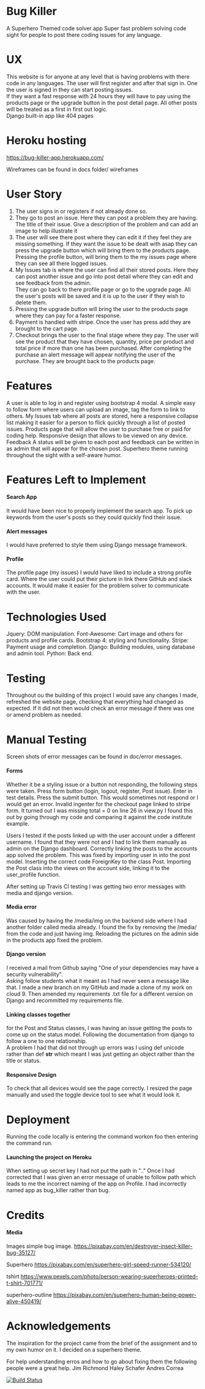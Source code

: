 # Bug Killer

A Superhero Themed code solver app
Super fast problem solving code sight for people to post there coding issues for any language. 

# UX

This website is for anyone at any level that is having problems with there code in any languages. 
The user will first register and after that sign in. One the user is signed in they can start posting issues.  
If they want a fast response with 24 hours they will have to pay using the products page or the upgrade button in the post detail page. 
All other posts will be treated as a first in first out logic.  
Django built-in  app like 404 pages 

# Heroku hosting
https://bug-killer-app.herokuapp.com/

Wireframes can be found in docs folder/ wireframes

# User Story
1. The user signs in or registers if not already done so.
2. They go to post an issue. Here they can post a problem they are having. 
   The title of their issue. Give a description of the problem and can add an image to help illustrate it  
3. The user will see there post where they can edit it if they feel they are missing something. 
   If they want the issue to be dealt with asap they can press the upgrade button which will bring them to the products page. 
   Pressing the profile button, will bring them to the my issues page where they can see all there logged issues. 
4. My Issues tab is where the user can find all their stored posts. 
   Here they can post another issue and go into post detail where they can edit and see feedback from the admin.  
   They can go back to there profile page or go to the upgrade page. 
   All the user's posts will be saved and it is up to the user if they wish to delete them.
5. Pressing the upgrade button will bring the user to the products page where they can pay for a faster response. 
6. Payment is handled with stripe.  Once the user has press add they are brought to the cart page. 
7. Checkout brings the user to the final stage where they pay. 
   The user will see the product that they have chosen, quantity, price per product and total price if more than one has been purchased. 
   After completing the purchase an alert message will appear notifying the user of the purchase. 
   They are brought back to the products page.


# Features
A user is able to log in and register using bootstrap 4 modal. 
A simple easy to follow form where users can upload an image, tag the form to link to others. 
My Issues tab where all posts are stored, here a responsive collapse list making it easier for a person to flick quickly through a list of posted issues.
Products page that will allow the user to purchase free or paid for coding help. 
Responsive design that allows to be viewed on any device. 
Feedback 
A status will be given to each post and feedback can be written in as admin that will appear for the chosen post.
Superhero theme running throughout the sight with a self-aware humor. 

# Features Left to Implement

#### Search App
It would have been nice to properly implement the search app. To pick up keywords from the user's posts so they could quickly find their issue.

#### Alert messages
I would have preferred to style them using Django message framework.

#### Profile 
The profile page (my issues) I would have liked to include a strong profile card.
Where the user could put their picture in link there GitHub and slack accounts. It would make it easier for the problem solver to communicate with the user. 

# Technologies Used
Jquery: DOM manipulation.
Font-Awesome: Cart image and others for products and profile cards.
Bootstrap 4: styling and functionality.
Stripe: Payment usage and completion. 
Django: Building modules, using database and admin tool.
Python: Back end.


# Testing
Throughout ou the building of this project I would save any changes I made, refreshed the website page, checking that everything had changed as expected. 
If it did not then would check an error message if there was one or amend problem as needed.

# Manual Testing
Screen shots of error messages can be found in doc/error messages.

#### Forms 

Whether it be a styling issue or a button not responding, the following steps were taken. 
Press form button (login, logout, register, Post issue).
Enter in test details.
Press the submit button. This would sometimes not respond or I would get an error. 
Invalid ingenter for the checkout page linked to stripe form. 
It turned out I was missing total = 0 on line 26 in view.py I found this out by going through my code and comparing it against the code institute example. 

Users
I tested if the posts linked up with the user account under a different username. I found that they were not and I had to link them manually as admin on the Django dashboard. 
Correctly linking the posts to the accounts app solved the problem. This was fixed by importing user in into the post model.
Inserting the correct code ForeignKey to the class Post. 
Importing the Post class into the views on the account side, linking it to the user_profile function.

After setting up Travis CI testing I was getting two error messages with media and django version.

#### Media error
Was caused by having the /media/img on the backend side where I had another folder called media already. I found the fix by removing the /media/ from the code and just having img. 
Reloading the pictures on the admin side in the products app fixed the problem.  

#### Django version
I received a mail from Github saying "One of your dependencies may have a security vulnerability".  
Asking follow students what it meant as I had never seen a message like that. I made a new branch on my GitHub and made a clone of my work on cloud 9. 
Then amended my requirements .txt file for a different version on Django and recommitted my requirements file. 

#### Linking classes together
for the Post and Status classes, I was having an issue getting the posts to come up on the status model. 
Following the documentation from django to follow a one to one relationship.  
A problem I had that did not through up errors was I using def unicode rather than def __str__ which meant I was just getting an object rather than the title or status. 

#### Responsive Design 
To check that all devices would see the page correctly. I resized the page manually and used the toggle device tool to see what it would look it. 

# Deployment
Running the code locally is entering the command workon foo then entering the command run. 

#### Launching the project on Heroku 
When setting up secret key I had not put the path in ".." 
Once I had corrected that I was given an error message of unable to follow path which leads to me the incorrect naming of the app on Profile. 
I had incorrectly named app as bug_killer rather than bug.  

# Credits

#### Media
Images
simple bug image. 
https://pixabay.com/en/destroyer-insect-killer-bug-35127/

Superhero
https://pixabay.com/en/superhero-girl-speed-runner-534120/

tshirt
https://www.pexels.com/photo/person-wearing-superheroes-printed-t-shirt-701771/

superhero-outline
https://pixabay.com/en/superhero-human-being-power-alive-450419/

# Acknowledgements
The inspiration for the project came from the brief of the assignment and to my own humor on it. I decided on a superhero theme.

For help understanding erros and how to go about fixing them the following people were a great help. 
Jim Richmond
Haley Schafer
Andres Correa

[![Build Status](https://travis-ci.org/Simonbiker/bug_killer.svg?branch=master)](https://travis-ci.org/Simonbiker/bug_killer)

